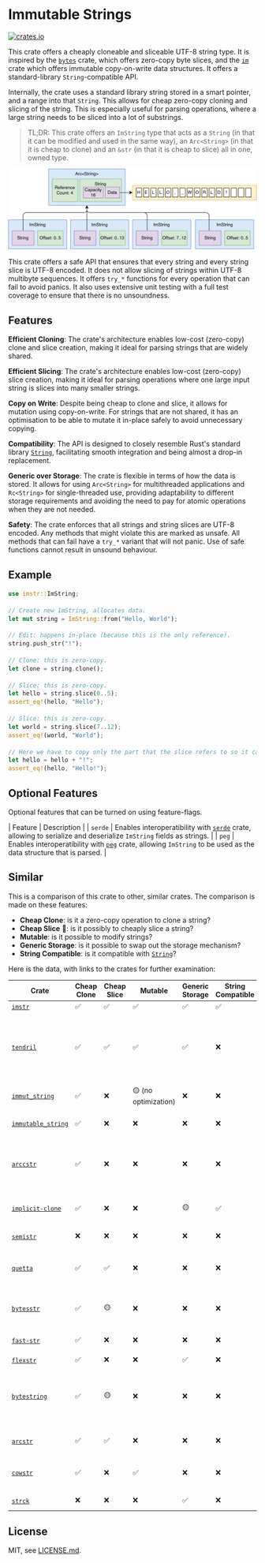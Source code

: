 # Immutable Strings

[![crates.io](https://img.shields.io/crates/v/imstr.svg)](https://crates.io/crates/imstr)

This crate offers a cheaply cloneable and sliceable UTF-8 string type. It is
inspired by the [`bytes`] crate, which offers zero-copy byte slices, and the
[`im`] crate which offers immutable copy-on-write data structures. It offers
a standard-library `String`-compatible API.

Internally, the crate uses a standard library string stored in a smart pointer,
and a range into that `String`.  This allows for cheap zero-copy cloning and
slicing of the string. This is especially useful for parsing operations, where
a large string needs to be sliced into a lot of substrings. 

> TL;DR: This crate offers an `ImString`
> type that acts as a `String` (in that it can be modified and used in the same
> way), an `Arc<String>` (in that it is cheap to clone) and an `&str` (in that
> it is cheap to slice) all in one, owned type.

![Diagram of ImString Internals](diagram.png)

This crate offers a safe API that ensures that every string and every string
slice is UTF-8 encoded. It does not allow slicing of strings within UTF-8
multibyte sequences. It offers `try_*` functions for every operation that can
fail to avoid panics. It also uses extensive unit testing with a full test
coverage to ensure that there is no unsoundness.

## Features

**Efficient Cloning**: The crate's architecture enables low-cost (zero-copy)
clone and slice creation, making it ideal for parsing strings that are widely
shared.

**Efficient Slicing**: The crate's architecture enables low-cost (zero-copy)
slice creation, making it ideal for parsing operations where one large input
string is slices into many smaller strings.

**Copy on Write**: Despite being cheap to clone and slice, it allows for
mutation using copy-on-write. For strings that are not shared, it has an
optimisation to be able to mutate it in-place safely to avoid unnecessary
copying.

**Compatibility**: The API is designed to closely resemble Rust's standard
library [`String`], facilitating smooth integration and being almost a drop-in
replacement.

**Generic over Storage**: The crate is flexible in terms of how the data is
stored.  It allows for using `Arc<String>` for multithreaded applications and
`Rc<String>` for single-threaded use, providing adaptability to different
storage requirements and avoiding the need to pay for atomic operations when
they are not needed.

**Safety**: The crate enforces that all strings and string slices are UTF-8
encoded. Any methods that might violate this are marked as unsafe. All methods
that can fail have a `try_*` variant that will not panic. Use of safe functions
cannot result in unsound behaviour.

## Example

```rust
use imstr::ImString;

// Create new ImString, allocates data.
let mut string = ImString::from("Hello, World");

// Edit: happens in-place (because this is the only reference).
string.push_str("!");

// Clone: this is zero-copy.
let clone = string.clone();

// Slice: this is zero-copy.
let hello = string.slice(0..5);
assert_eq!(hello, "Hello");

// Slice: this is zero-copy.
let world = string.slice(7..12);
assert_eq!(world, "World");

// Here we have to copy only the part that the slice refers to so it can be modified.
let hello = hello + "!";
assert_eq!(hello, "Hello!");
```

## Optional Features

Optional features that can be turned on using feature-flags.

| Feature | Description |
| `serde` | Enables interoperatibility with [`serde`] crate, allowing to serialize and deserialize `ImString` fields as strings. |
| `peg` | Enables interoperatibility with [`peg`] crate, allowing `ImString` to be used as the data structure that is parsed. |

## Similar

This is a comparison of this crate to other, similar crates. The comparison is
made on these features:

- **Cheap Clone**: is it a zero-copy operation to clone a string?
- **Cheap Slice** 🍕: is it possibly to cheaply slice a string?
- **Mutable**: is it possible to modify strings?
- **Generic Storage**: is it possible to swap out the storage mechanism?
- **String Compatible**: is it compatible with [`String`]?

Here is the data, with links to the crates for further examination:

| Crate | Cheap Clone| Cheap Slice | Mutable | Generic Storage | String Compatible | Notes |
| --- | --- | --- | --- | --- | --- | --- |
| [`imstr`] | ✅ | ✅ | ✅ | ✅ | ✅ | This crate. |
| [`tendril`] |✅|✅|✅|✅|❌| Complex implementation. API not quite compatible with [`String`], but otherwise closest to what this crate does. |
| [`immut_string`] |✅|❌| 🟡 (no optimization) |❌|❌| Simply a wrapper around `Arc<String>`. |
| [`immutable_string`] |✅|❌|❌|❌|❌| Wrapper around `Arc<str>`. |
| [`arccstr`] |✅|❌|❌|❌|❌| Not UTF-8 (Null-terminated C string). Hand-written `Arc` implementation. |
| [`implicit-clone`] |✅|❌|❌|🟡|✅| Immutable string library. Has `sync` and `unsync` variants. |
| [`semistr`] |❌|❌|❌|❌|❌| Stores short strings inline. |
| [`quetta`] |✅|✅|❌|❌|❌| Wrapper around `Arc<String>` that can be sliced. |
| [`bytesstr`] |✅|🟡|❌|❌|❌| Wrapper around `Bytes`. Cannot be directly sliced. |
| [`fast-str`] |✅|❌|❌|❌|❌| Looks like there could be some unsafety. |
| [`flexstr`] |✅|❌|❌|✅|❌| |
| [`bytestring`] |✅|🟡|❌|❌|❌| Wrapper around `Bytes`. Used by `actix`. Can be indirectly sliced using `slice_ref()`. |
| [`arcstr`] |✅|✅|❌|❌|❌| Can store string literal as `&'static str`. |
| [`cowstr`] |✅|❌|✅|❌|❌| Reimplements `Arc`, custom allocation strategy. |
| [`strck`] |❌|❌|❌|✅|❌| Typechecked string library. |

## License

MIT, see [LICENSE.md](LICENSE.md).

[`imstr`]: https://crates.io/crates/imstr
[`tendril`]: https://crates.io/crates/tendril
[`immut_string`]: https://crates.io/crates/immut_string
[`immutable_string`]: https://crates.io/crates/immutable_string
[`arccstr`]: https://crates.io/crates/arccstr
[`implicit-clone`]: https://crates.io/crates/implicit-clone
[`semistr`]: https://crates.io/crates/semistr
[`quetta`]: https://crates.io/crates/quetta
[`bytesstr`]: https://crates.io/crates/bytesstr
[`fast-str`]: https://crates.io/crates/fast-str
[`flexstr`]: https://crates.io/crates/flexstr
[`bytestring`]: https://crates.io/crates/bytestring
[`arcstr`]: https://crates.io/crates/arcstr
[`cowstr`]: https://crates.io/crates/cowstr
[`strck`]: https://crates.io/crates/strck
[`String`]: https://doc.rust-lang.org/std/string/struct.String.html
[`bytes`]: https://crates.io/crates/bytes
[`im`]: https://crates.io/crates/im
[`serde`]: https://crates.io/crates/serde
[`peg`]: https://crates.io/crates/peg

